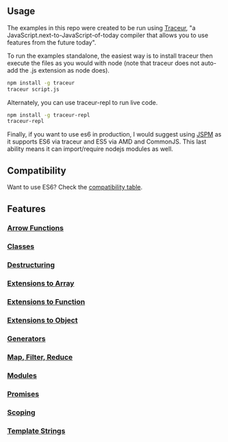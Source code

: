 ## Usage

The examples in this repo were created to be run using [Traceur](https://github.com/google/traceur-compiler), "a JavaScript.next-to-JavaScript-of-today compiler that allows you to use features from the future today".

To run the examples standalone, the easiest way is to install traceur then execute the files as you would with node (note that traceur does not auto-add the .js extension as node does).

```bash
npm install -g traceur
traceur script.js
```

Alternately, you can use traceur-repl to run live code.

```bash
npm install -g traceur-repl
traceur-repl
```

Finally, if you want to use es6 in production, I would suggest using [JSPM](http://jspm.io/) as it supports ES6 via traceur and ES5 via AMD and CommonJS. This last ability means it can import/require nodejs modules as well.

## Compatibility

Want to use ES6? Check the [compatibility table](https://kangax.github.io/compat-table/es6/).

## Features

### [Arrow Functions](arrow_functions)

### [Classes](classes)

### [Destructuring](destructuring)

### [Extensions to Array](extensions_to_array)

### [Extensions to Function](extensions_to_function)

### [Extensions to Object](extensions_to_object)

### [Generators](generators)

### [Map, Filter, Reduce](map_filter_reduce)

### [Modules](modules)

### [Promises](promises)

### [Scoping](scoping)

### [Template Strings](template_strings)
